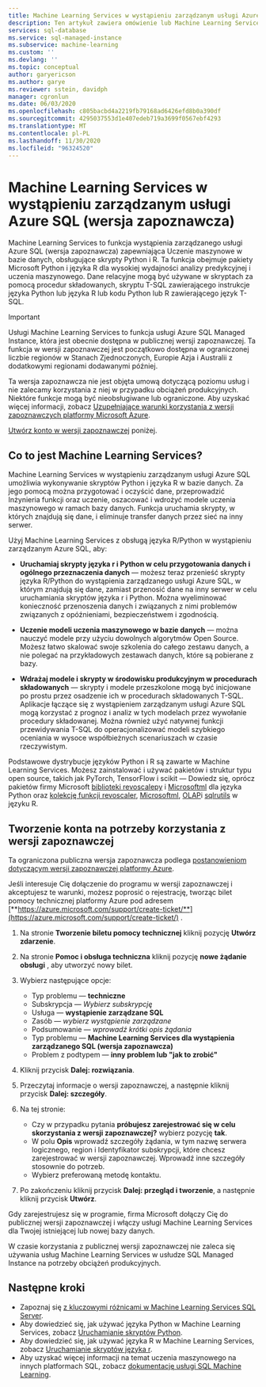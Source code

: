 ```yaml
---
title: Machine Learning Services w wystąpieniu zarządzanym usługi Azure SQL (wersja zapoznawcza)
description: Ten artykuł zawiera omówienie lub Machine Learning Services w wystąpieniu zarządzanym usługi Azure SQL.
services: sql-database
ms.service: sql-managed-instance
ms.subservice: machine-learning
ms.custom: ''
ms.devlang: ''
ms.topic: conceptual
author: garyericson
ms.author: garye
ms.reviewer: sstein, davidph
manager: cgronlun
ms.date: 06/03/2020
ms.openlocfilehash: c805bacbd4a2219fb79168ad6426efd8b0a390df
ms.sourcegitcommit: 4295037553d1e407edeb719a3699f0567ebf4293
ms.translationtype: MT
ms.contentlocale: pl-PL
ms.lasthandoff: 11/30/2020
ms.locfileid: "96324520"
---
```

# <a name="machine-learning-services-in-azure-sql-managed-instance-preview"></a>Machine Learning Services w wystąpieniu zarządzanym usługi Azure SQL (wersja zapoznawcza)

Machine Learning Services to funkcja wystąpienia zarządzanego usługi Azure SQL (wersja zapoznawcza) zapewniająca Uczenie maszynowe w bazie danych, obsługujące skrypty Python i R. Ta funkcja obejmuje pakiety Microsoft Python i języka R dla wysokiej wydajności analizy predykcyjnej i uczenia maszynowego. Dane relacyjne mogą być używane w skryptach za pomocą procedur składowanych, skryptu T-SQL zawierającego instrukcje języka Python lub języka R lub kodu Python lub R zawierającego język T-SQL.

> [!IMPORTANT]
> Usługi Machine Learning Services to funkcja usługi Azure SQL Managed Instance, która jest obecnie dostępna w publicznej wersji zapoznawczej.
> Ta funkcja w wersji zapoznawczej jest początkowo dostępna w ograniczonej liczbie regionów w Stanach Zjednoczonych, Europie Azja i Australii z dodatkowymi regionami dodawanymi później.
>
> Ta wersja zapoznawcza nie jest objęta umową dotyczącą poziomu usług i nie zalecamy korzystania z niej w przypadku obciążeń produkcyjnych. Niektóre funkcje mogą być nieobsługiwane lub ograniczone.
> Aby uzyskać więcej informacji, zobacz [Uzupełniające warunki korzystania z wersji zapoznawczych platformy Microsoft Azure](https://azure.microsoft.com/support/legal/preview-supplemental-terms/).
>
> [Utwórz konto w wersji zapoznawczej](#signup) poniżej.

## <a name="what-is-machine-learning-services"></a>Co to jest Machine Learning Services?

Machine Learning Services w wystąpieniu zarządzanym usługi Azure SQL umożliwia wykonywanie skryptów Python i języka R w bazie danych. Za jego pomocą można przygotować i oczyścić dane, przeprowadzić Inżynieria funkcji oraz uczenie, oszacować i wdrożyć modele uczenia maszynowego w ramach bazy danych. Funkcja uruchamia skrypty, w których znajdują się dane, i eliminuje transfer danych przez sieć na inny serwer.

Użyj Machine Learning Services z obsługą języka R/Python w wystąpieniu zarządzanym Azure SQL, aby:

- **Uruchamiaj skrypty języka r i Python w celu przygotowania danych i ogólnego przeznaczenia danych** — możesz teraz przenieść skrypty języka R/Python do wystąpienia zarządzanego usługi Azure SQL, w którym znajdują się dane, zamiast przenosić dane na inny serwer w celu uruchamiania skryptów języka r i Python. Można wyeliminować konieczność przenoszenia danych i związanych z nimi problemów związanych z opóźnieniami, bezpieczeństwem i zgodnością.

- **Uczenie modeli uczenia maszynowego w bazie danych** — można nauczyć modele przy użyciu dowolnych algorytmów Open Source. Możesz łatwo skalować swoje szkolenia do całego zestawu danych, a nie polegać na przykładowych zestawach danych, które są pobierane z bazy.

- **Wdrażaj modele i skrypty w środowisku produkcyjnym w procedurach składowanych** — skrypty i modele przeszkolone mogą być inicjowane po prostu przez osadzenie ich w procedurach składowanych T-SQL. Aplikacje łączące się z wystąpieniem zarządzanym usługi Azure SQL mogą korzystać z prognoz i analiz w tych modelach przez wywołanie procedury składowanej. Można również użyć natywnej funkcji przewidywania T-SQL do operacjonalizować modeli szybkiego oceniania w wysoce współbieżnych scenariuszach w czasie rzeczywistym.

Podstawowe dystrybucje języków Python i R są zawarte w Machine Learning Services. Możesz zainstalować i używać pakietów i struktur typu open source, takich jak PyTorch, TensorFlow i scikit — Dowiedz się, oprócz pakietów firmy Microsoft [biblioteki revoscalepy](/sql/advanced-analytics/python/ref-py-revoscalepy) i [Microsoftml](/sql/advanced-analytics/python/ref-py-microsoftml) dla języka Python oraz [kolekcję funkcji revoscaler](/sql/advanced-analytics/r/ref-r-revoscaler), [Microsoftml](/sql/advanced-analytics/r/ref-r-microsoftml), [OLAP](/sql/advanced-analytics/r/ref-r-olapr)i [sqlrutils](/sql/advanced-analytics/r/ref-r-sqlrutils) w języku R.

<a name="signup"></a>

## <a name="sign-up-for-the-preview"></a>Tworzenie konta na potrzeby korzystania z wersji zapoznawczej

Ta ograniczona publiczna wersja zapoznawcza podlega [postanowieniom dotyczącym wersji zapoznawczej platformy Azure](https://azure.microsoft.com/support/legal/preview-supplemental-terms/). 

Jeśli interesuje Cię dołączenie do programu w wersji zapoznawczej i akceptujesz te warunki, możesz poprosić o rejestrację, tworząc bilet pomocy technicznej platformy Azure pod adresem [**https://azure.microsoft.com/support/create-ticket/**](https://azure.microsoft.com/support/create-ticket/) . 

1. Na stronie **Tworzenie biletu pomocy technicznej** kliknij pozycję **Utwórz zdarzenie**.

1. Na stronie **Pomoc i obsługa techniczna** kliknij pozycję **nowe żądanie obsługi** , aby utworzyć nowy bilet.

1. Wybierz następujące opcje:
   - Typ problemu — **techniczne**
   - Subskrypcja — *Wybierz subskrypcję*
   - Usługa — **wystąpienie zarządzane SQL**
   - Zasób — *wybierz wystąpienie zarządzane*
   - Podsumowanie — *wprowadź krótki opis żądania*
   - Typ problemu — **Machine Learning Services dla wystąpienia zarządzanego SQL (wersja zapoznawcza)**
   - Problem z podtypem — **inny problem lub "jak to zrobić"**

1. Kliknij przycisk **Dalej: rozwiązania**.

1. Przeczytaj informacje o wersji zapoznawczej, a następnie kliknij przycisk **Dalej: szczegóły**.

1. Na tej stronie:
   - Czy w przypadku pytania **próbujesz zarejestrować się w celu skorzystania z wersji zapoznawczej?** wybierz pozycję **tak**. 
   - W polu **Opis** wprowadź szczegóły żądania, w tym nazwę serwera logicznego, region i Identyfikator subskrypcji, które chcesz zarejestrować w wersji zapoznawczej. Wprowadź inne szczegóły stosownie do potrzeb.
   - Wybierz preferowaną metodę kontaktu. 

1. Po zakończeniu kliknij przycisk **Dalej: przegląd i tworzenie**, a następnie kliknij przycisk **Utwórz**.

Gdy zarejestrujesz się w programie, firma Microsoft dołączy Cię do publicznej wersji zapoznawczej i włączy usługi Machine Learning Services dla Twojej istniejącej lub nowej bazy danych.

W czasie korzystania z publicznej wersji zapoznawczej nie zaleca się używania usług Machine Learning Services w usłudze SQL Managed Instance na potrzeby obciążeń produkcyjnych.

## <a name="next-steps"></a>Następne kroki

- Zapoznaj się [z kluczowymi różnicami w Machine Learning Services SQL Server](machine-learning-services-differences.md).
- Aby dowiedzieć się, jak używać języka Python w Machine Learning Services, zobacz [Uruchamianie skryptów Python](/sql/machine-learning/tutorials/quickstart-python-create-script?context=%2fazure%2fazure-sql%2fmanaged-instance%2fcontext%2fml-context&view=sql-server-ver15).
- Aby dowiedzieć się, jak używać języka R w Machine Learning Services, zobacz [Uruchamianie skryptów języka r](/sql/machine-learning/tutorials/quickstart-r-create-script?context=%2fazure%2fazure-sql%2fmanaged-instance%2fcontext%2fml-context&view=sql-server-ver15).
- Aby uzyskać więcej informacji na temat uczenia maszynowego na innych platformach SQL, zobacz [dokumentację usługi SQL Machine Learning](/sql/machine-learning/).